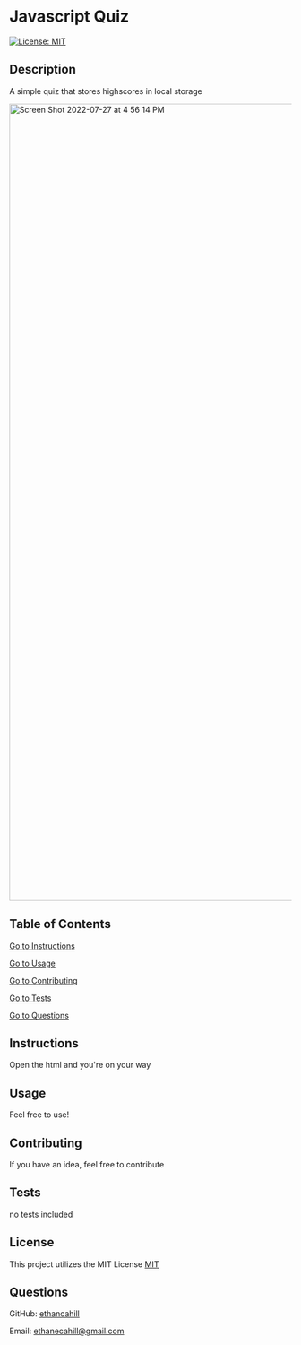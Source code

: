 # Javascript Quiz
  [![License: MIT](https://img.shields.io/badge/License-MIT-yellow.svg)](https://opensource.org/licenses/MIT)
  
  ## Description

  A simple quiz that stores highscores in local storage
  
<img width="1422" alt="Screen Shot 2022-07-27 at 4 56 14 PM" src="https://user-images.githubusercontent.com/99375366/181371177-a9253bed-b16f-4263-81a3-bf0f2b4ad526.png">


  ## Table of Contents

  [Go to Instructions](#instructions)

  [Go to Usage](#usage)

  [Go to Contributing](#contributing)

  [Go to Tests](#tests)

  [Go to Questions](#questions)


  ## Instructions

  Open the html and you're on your way


  ## Usage

  Feel free to use!


  ## Contributing

  If you have an idea, feel free to contribute


  ## Tests

  no tests included


  ## License


  This project utilizes the MIT License
  [MIT](https://opensource.org/licenses/MIT)


  ## Questions

GitHub: [ethancahill](github.com/ethancahill)

Email: ethanecahill@gmail.com
